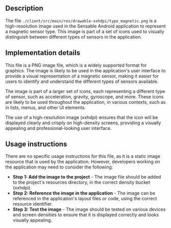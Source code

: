 ## Description

The file `./client/src/main/res/drawable-xxhdpi/type_magnetic.png` is a high-resolution image used in the Sensable Android application to represent a magnetic sensor type. This image is part of a set of icons used to visually distinguish between different types of sensors in the application.


## Implementation details

This file is a PNG image file, which is a widely supported format for graphics. The image is likely to be used in the application's user interface to provide a visual representation of a magnetic sensor, making it easier for users to identify and understand the different types of sensors available.

The image is part of a larger set of icons, each representing a different type of sensor, such as acceleration, gravity, gyroscope, and more. These icons are likely to be used throughout the application, in various contexts, such as in lists, menus, and other UI elements.

The use of a high-resolution image (xxhdpi) ensures that the icon will be displayed clearly and crisply on high-density screens, providing a visually appealing and professional-looking user interface.


## Usage instructions

There are no specific usage instructions for this file, as it is a static image resource that is used by the application. However, developers working on the application may need to consider the following:

* **Step 1: Add the image to the project** - The image file should be added to the project's resources directory, in the correct density bucket (xxhdpi).
* **Step 2: Reference the image in the application** - The image can be referenced in the application's layout files or code, using the correct resource identifier.
* **Step 3: Test the image** - The image should be tested on various devices and screen densities to ensure that it is displayed correctly and looks visually appealing.



